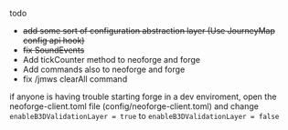 todo

- ~~add some sort of configuration abstraction layer (Use JourneyMap config api hook)~~
- ~~fix SoundEvents~~
- Add tickCounter method to neoforge and forge
- Add commands also to neoforge and forge
- fix /jmws clearAll command

if anyone is having trouble starting forge in a dev enviroment,
open the neoforge-client.toml file (config/neoforge-client.toml) and change `enableB3DValidationLayer = true` to `enableB3DValidationLayer = false`